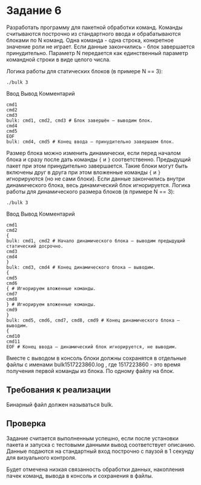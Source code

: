 # Задание 6

Разработать программу для пакетной обработки команд.
Команды считываются построчно из стандартного ввода и обрабатываются блоками по N команд.
Одна команда - одна строка, конкретное значение роли не играет. Если данные закончились - блок
завершается принудительно. Параметр N передается как единственный параметр командной
строки в виде целого числа.

Логика работы для статических блоков (в примере N == 3):
````
./bulk 3
````
Ввод Вывод Комментарий
````
cmd1
cmd2
cmd3
bulk: cmd1, cmd2, cmd3 # Блок завершён – выводим блок.
cmd4
cmd5
EOF
bulk: cmd4, cmd5 # Конец ввода – принудительно завершаем блок.
````
Размер блока можно изменить динамически, если перед началом блока и сразу после дать
команды `{` и `}` соответственно. Предыдущий пакет при этом принудительно завершается. Такие
блоки могут быть включены друг в друга при этом вложенные команды `{` и `}` игнорируются (но не
сами блоки). Если данные закончились внутри динамического блока, весь динамический блок
игнорируется.
Логика работы для динамического размера блоков (в примере N == 3):
````
./bulk 3
````
Ввод Вывод Комментарий
````
cmd1
cmd2
{
bulk: cmd1, cmd2 # Начало динамического блока – выводим предыдущий статический досрочно.
cmd3
cmd4
}
bulk: cmd3, cmd4 # Конец динамического блока – выводим.
{
cmd5
cmd6
{ # Игнорируем вложенные команды.
cmd7
cmd8
} # Игнорируем вложенные команды.
cmd9
}
bulk: cmd5, cmd6, cmd7, cmd8, cmd9 # Конец динамического блока – выводим.
{
cmd10
cmd11
EOF # Конец ввода – динамический блок игнорируется, не выводим.
````
Вместе с выводом в консоль блоки должны сохранятся в отдельные файлы с именами
bulk1517223860.log , где 1517223860 - это время получения первой команды из блока. По одному
файлу на блок.

## Требования к реализации
Бинарный файл должен называться bulk.
## Проверка
Задание считается выполненным успешно, если после установки пакета и запуска с тестовыми
данными вывод соответствует описанию. Данные подаются на стандартный вход построчно с
паузой в 1 секунду для визуального контроля.

Будет отмечена низкая связанность обработки данных, накопления пачек команд, вывода в
консоль и сохранения в файлы.